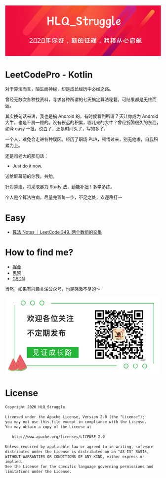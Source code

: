 ![](https://github.com/HLQ-Struggle/LeetCodePro/blob/master/image/HLQ_Struggle.png?raw=true)

LeetCodePro - Kotlin
===

对于算法而言，陌生而神秘，却是成长经历中必经之路。

曾经无数次各种找资料，寻求各种所谓的七天搞定算法秘籍，可结果都是无终而返。

其实换句话来讲，我也是搞 Android 的，有时候看到所谓 7 天让你成为 Android 大牛，也是不屑一顾的。没有长远的积累，哪儿来的大牛？曾经折腾很久的东西，如今 easy 一批，说白了，还是时间久了，写的多了。

一个人，难免会走进各种误区。经历了职场 PUA，顿悟过来，别无他求，自我积累为上。

还是鸡老大的那句话：

- Just do it now.

送给屏幕前的你我，共勉。

针对算法，将采取暴力 Study 法，勤能补拙！多学多练。

个人是个算法白痴，尽量完善每一步，不足之处，欢迎吊打～ 

Easy 
===

- [算法 Notes ｜LeetCode 349. 两个数组的交集](https://juejin.im/post/6892626856354021384)

How to find me?
===

- [掘金](https://juejin.im/user/3157453123092488/posts)
- [思否](https://segmentfault.com/blog/hlq96)
- [CSDN](https://heliquan.blog.csdn.net/)

当然，如果有兴趣关注公众号，也是感激不尽的～

![](https://github.com/HLQ-Struggle/LeetCodePro/blob/master/image/wx_gzh.png?raw=true)

License
===

    Copyright 2020 HLQ_Struggle

    Licensed under the Apache License, Version 2.0 (the "License");
    you may not use this file except in compliance with the License.
    You may obtain a copy of the License at

       http://www.apache.org/licenses/LICENSE-2.0

    Unless required by applicable law or agreed to in writing, software
    distributed under the License is distributed on an "AS IS" BASIS,
    WITHOUT WARRANTIES OR CONDITIONS OF ANY KIND, either express or implied.
    See the License for the specific language governing permissions and
    limitations under the License.
